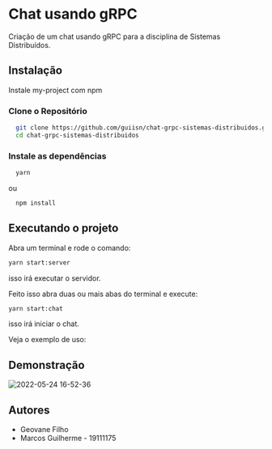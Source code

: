 # Chat usando gRPC
Criação de um chat usando gRPC para a disciplina de Sistemas Distribuídos. 


## Instalação

Instale my-project com npm

### Clone o Repositório
```bash
  git clone https://github.com/guiisn/chat-grpc-sistemas-distribuidos.git
  cd chat-grpc-sistemas-distribuidos
```
    
### Instale as dependências
```bash
  yarn
```

ou

```bash
  npm install
```
## Executando o projeto

Abra um terminal e rode o comando:

```bash
yarn start:server
```
isso irá executar o servidor.

Feito isso abra duas ou mais abas do terminal e execute:
```bash
yarn start:chat
```
isso irá iniciar o chat.

Veja o exemplo de uso:


## Demonstração

![2022-05-24 16-52-36](https://user-images.githubusercontent.com/53022223/170121171-a2e9b8fa-0f17-4722-90d4-d388b2a94759.gif)


## Autores

- Geovane Filho
- Marcos Guilherme - 19111175

